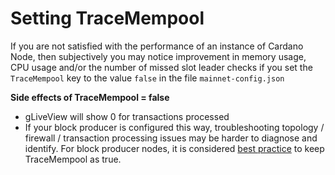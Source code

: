 # Setting TraceMempool

If you are not satisfied with the performance of an instance of Cardano Node, then subjectively you may notice improvement in memory usage, CPU usage and/or the number of missed slot leader checks if you set the `TraceMempool` key to the value `false` in the file `mainnet-config.json`

**Side effects of TraceMempool = false**

* gLiveView will show 0 for transactions processed
* If your block producer is configured this way, troubleshooting topology / firewall / transaction processing issues may be harder to diagnose and identify. For block producer nodes, it is considered [best practice](https://github.com/input-output-hk/cardano-node/issues/2350) to keep TraceMempool as true.